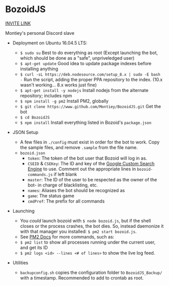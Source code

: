 # BozoidJS

[INVITE LINK](https://discordapp.com/oauth2/authorize?client_id=406249641139634178&scope=bot&permissions=8)

Montiey's personal Discord slave

* Deployment on Ubuntu 16.04.5 LTS:
	* `$ sudo su`	Best to do everything as root (Except launching the bot, which should be done as a "safe", unpriveledged user)
	* `$ apt-get update`	Good idea to update package indexes before installing anything
	* `$ curl -sL https://deb.nodesource.com/setup_8.x | sudo -E bash -`	Run the script, adding the proper PPA repository to the index.	(10.x wasn't working... 8.x works just fine)
	* `$ apt-get install -y nodejs`	Install nodejs from the alternate repository; includes npm
	* `$ npm install -g pm2`	Install PM2, globally
	* `$ git clone https://www.github.com/Montiey/BozoidJS.git`	Get the bot
	* `$ cd BozoidJS`
	* `$ npm install`	Install everything listed in Bozoid's `package.json`
* JSON Setup
	* A few files in `./config` must exist in order for the bot to work. Copy the sample files, and remove `.sample` from the file name.
	* `bozoid.json`
		* `token`: The token of the bot user that Bozoid will log in as.
		* `CSEID` & `CSEKey`: The ID and key of the [Google Custom Search Engine](https://www.google.com/cse/) to use. Comment out the appropriate lines in `bozoid-commands.js` if left blank
		* `master`: The ID of the user to be respected as the owner of the bot- in charge of blacklisting, etc.
		* `names`: Aliases the bot should be recognized as
		* `game`: The status game
		* `cmdPref`: The prefix for all commands
* Launching
	* You *could* launch bozoid with `$ node bozoid.js`, but if the shell closes or the process crashes, the bot dies. So, instead daemonize it with that manager you installed: `$ pm2 start bozoid.js`.
	* See [PM2 Docs](http://pm2.keymetrics.io/docs/usage/pm2-doc-single-page/) for more commands, such as:
	* `$ pm2 list` to show all processes running under the current user, and get its ID
	* `$ pm2 logs <id> --lines <# of lines>` to show the live log feed.

* Utilities
	* `backupconfig.sh` copies the configuration folder to `BozoidJS_Backup/` with a timestamp. Recommended to add to crontab as root.

